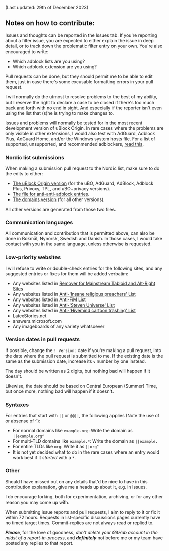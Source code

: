 (Last updated: 29th of December 2023)

## Notes on how to contribute:

Issues and thoughts can be reported in the Issues tab. If you're reporting about a filter issue, you are expected to either explain the issue in deep detail, or to track down the problematic filter entry on your own. You're also encouraged to write:
* Which adblock lists are you using?
* Which adblock extension are you using?

Pull requests can be done, but they should permit me to be able to edit them, just in case there's some excusable formatting errors in your pull request.

I will normally do the utmost to resolve problems to the best of my ability, but I reserve the right to declare a case to be closed if there's too much back and forth with no end in sight. And especially if the reporter isn't even using the list that (s)he is trying to make changes to.

Issues and problems will normally be tested for in the most recent development version of uBlock Origin. In rare cases where the problems are only visible in other extensions, I would also test with AdGuard, Adblock Plus, AdGuard Home, and/or the Windows system hosts file. For a list of supported, unsupported, and recommended adblockers, [read this](https://github.com/DandelionSprout/adfilt/blob/master/Wiki/Supported%20adblockers%20and%20tools.md).

### Nordic list submissions

When making a submission pull request to the Nordic list, make sure to do the edits to either:
* [The uBlock Origin version](https://github.com/DandelionSprout/adfilt/blob/master/NorwegianList.txt) (for the uBO, AdGuard, AdBlock, Adblock Plus, Privoxy, TPL, and uBO+privacy versions).
* [The file for anti-anti-adblock entries](https://raw.githubusercontent.com/DandelionSprout/adfilt/master/NorwegianExperimentalList%20alternate%20versions/AntiAdblockEntries.txt).
* [The domains version](https://github.com/DandelionSprout/adfilt/blob/master/NorwegianExperimentalList%20alternate%20versions/DandelionSproutsNorskeFiltreDomains.txt) (for all other versions).

All other versions are generated from those two files.

### Communication languages

All communication and contribution that is permitted above, can also be done in Bokmål, Nynorsk, Swedish and Danish. In those cases, I would take contact with you in the same language, unless otherwise is requested.

### Low-priority websites

I will refuse to write or double-check entries for the following sites, and any suggested entries or fixes for them will be added verbatim:
* Any websites listed in [Remover for Mainstream Tabloid and Alt-Right Sites](https://raw.githubusercontent.com/DandelionSprout/adfilt/master/Sensitive%20lists/TabloidRemover.txt)
* Any websites listed in [Anti-'Insane religious preachers' List](https://raw.githubusercontent.com/DandelionSprout/adfilt/master/Sensitive%20lists/AntiPreacherList.txt)
* Any websites listed in [Anti-FiM List](https://github.com/DandelionSprout/adfilt/blob/master/Other%20domains%20versions/AntiF%25D1%2596%25D0%259C%2520ListDomains.txt)
* Any websites listed in [Anti-'Steven Universe' List](https://github.com/DandelionSprout/adfilt/blob/master/Other%20domains%20versions/AntiStevenUniverseListDomains.txt)
* Any websites listed in [Anti-'Hivemind cartoon trashing' List](https://github.com/DandelionSprout/adfilt/blob/master/Other%20domains%20versions/AntiHivemindCartoonTrashingListDomains.txt)
* LatexStories.net
* answers.microsoft.com
* Any imageboards of any variety whatsoever

### Version dates in pull requests

If possible, change the `! Version:` date if you're making a pull request, into the date where the pull request is submitted to me. If the existing date is the same as the submission date, increase its `v` number by one instead.

The day should be written as 2 digits, but nothing bad will happen if it doesn't.

Likewise, the date should be based on Central European (Summer) Time, but once more, nothing bad will happen if it doesn't.

### Syntaxes

For entries that start with `||` or `@@||`, the following applies (Note the use of or absense of `^`):

* For normal domains like `example.org`: Write the domain as `||example.org^`
* For multi-TLD domains like `example.*`: Write the domain as `||example.`
* For entire TLDs like `org`: Write it as `||org^`
* It is not yet decided what to do in the rare cases where an entry would work best if it *started* with a `*`.

### Other

Should I have missed out on any details that'd be nice to have in this contribution explanation, give me a heads up about it, e.g. in Issues.

I do encourage forking, both for experimentation, archiving, or for any other reason you may come up with.

When submitting issue reports and pull requests, I aim to reply to it or fix it within 72 hours. Requests in list-specific discussions pages currently have no timed target times. Commit-replies are not always read or replied to.

***Please***, for the love of goodness, *don't delete your GitHub account in the midst of a report-in-process*, and ***definitely*** not before me or my team have posted any replies to that report.

